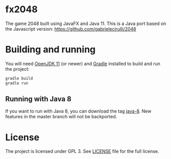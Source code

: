 fx2048
======

The game 2048 built using JavaFX and Java 11. This is a Java port based on the
Javascript version: https://github.com/gabrielecirulli/2048

# Building and running

You will need [OpenJDK 11](http://jdk.java.net/11/) (or newer) and [Gradle](https://gradle.org/) installed to build and run the project:

```bash
gradle build
gradle run
```

## Running with Java 8

If you want to run with Java 8, you can download the tag [java-8](https://github.com/brunoborges/fx2048/releases/tag/java-8). New features in the master branch will not be backported.

# License

The project is licensed under GPL 3. See [LICENSE](https://raw.githubusercontent.com/brunoborges/fx2048/master/LICENSE) file for the full license.
